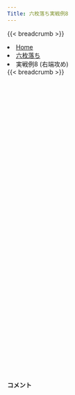 ```yaml
---
Title: 六枚落ち実戦例8
---
```

{{< breadcrumb >}}
  <li class="breadcrumb-item"><a href="/shogi-beginners/">Home</a></li>
  <li class="breadcrumb-item"><a href="/shogi-beginners/6mai/">六枚落ち</a></li>
  <li class="breadcrumb-item active" aria-current="page">実戦例8 (右端攻め)</li>
{{< breadcrumb >}}
<div class="row pt-3">
  <div class="col-lg-1"></div>
  <div class="col-sm" tabindex="-1">
    <script id="example-kif" type="kif">
手合割：六枚落ち
下手：下手
上手：上手
手数----指手---------消費時間--
*<ruby>右端<rt>みぎはし</rt></ruby><ruby>攻<rt>せ</rt></ruby>めの<ruby>勝<rt>か</rt></ruby>ち<ruby>方<rt>かた</rt></ruby>をおぼえましょう。
*<div class="text-center"><img class="img-fluid pt-3 w-50" src="/shogi-beginners/img/cat21.png"></div>
   1 ２二銀(31)
*<ruby>右端<rt>みぎはし</rt></ruby><ruby>攻<rt>せ</rt></ruby>めは<ruby>上手<rt>うわて</rt></ruby>の<ruby>変化球<rt>へんかきゅう</rt></ruby>が<ruby>多<rt>おお</rt></ruby>いので、<ruby>変化<rt>へんか</rt></ruby>の<ruby>少<rt>すく</rt></ruby>ない<ruby>指<rt>さ</rt></ruby>し<ruby>方<rt>かた</rt></ruby>を<ruby>紹介<rt>しょうかい</rt></ruby>します。
   2 ２六歩(27)
   3 ３二金(41)
   4 ２五歩(26)
*☖<ruby>２四<rt>にーよん</rt></ruby><ruby>歩<rt>ふ</rt></ruby>を<ruby>突<rt>つ</rt></ruby>かせないために、☗<ruby>２五<rt>にーごー</rt></ruby><ruby>歩<rt>ふ</rt></ruby>を<ruby>突<rt>つ</rt></ruby>いておく<ruby>指<rt>さ</rt></ruby>し<ruby>方<rt>かた</rt></ruby>もあります。
   5 ６二玉(51)
   6 １六歩(17)
   7 ７二銀(71)
   8 １五歩(16)
*ここまでくれば<ruby>端<rt>はし</rt></ruby><ruby>攻<rt>せ</rt></ruby>めは<ruby>成功<rt>せいこう</rt></ruby>します。
   9 ７四歩(73)
  10 ７六歩(77)
  11 ７三銀(72)
*<ruby>問題<rt>もんだい</rt></ruby>: <ruby>次<rt>つぎ</rt></ruby>の<ruby>手<rt>て</rt></ruby>を<ruby>考<rt>かんが</rt></ruby>えてみましょう。
*<div><img class="img-fluid" src="/shogi-beginners/img/cat2.png"></div>
  12 １七香(19)
*いつも<ruby>通<rt>とお</rt></ruby>り☗<ruby>１七<rt>いちなな</rt></ruby><ruby>香<rt>きょう</rt></ruby>が<ruby>正解<rt>せいかい</rt></ruby>です。もちろん☗<ruby>１六<rt>いちろく</rt></ruby><ruby>香<rt>きょう</rt></ruby>でもいいです。
  13 ６四銀(73)
  14 １八飛(28)
*<ruby>王<rt>おう</rt></ruby>が<ruby>２一<rt>にーいち</rt></ruby>や<ruby>１二<rt>いちにー</rt></ruby>にいるときは、☗<ruby>７六<rt>ななろく</rt></ruby><ruby>歩<rt>ふ</rt></ruby>〜☗<ruby>５六<rt>ごーろく</rt></ruby><ruby>歩<rt>ふ</rt></ruby>〜☗<ruby>５七角<rt>ごーななかく</rt></ruby>で<ruby>攻<rt>せ</rt></ruby>め<ruby>駒<rt>こま</rt></ruby>を<ruby>足<rt>た</rt></ruby>しましょう。
  15 ７二金(61)
  16 １四歩(15)
  17 同　歩(13)
  18 同　香(17)
  19 ３四歩(33)
  20 １二香成(14)
  21 ３三銀(22)
*<ruby>問題<rt>もんだい</rt></ruby>: <ruby>次<rt>つぎ</rt></ruby>の<ruby>手<rt>て</rt></ruby>を<ruby>考<rt>かんが</rt></ruby>えてみましょう。
*<div><img class="img-fluid" src="/shogi-beginners/img/cat2.png"></div>
  22 ２一成香(12)
*<ruby>飛車<rt>ひしゃ</rt></ruby>を<ruby>成<rt>な</rt></ruby>るために<ruby>重要<rt>じゅうよう</rt></ruby>な<ruby>手<rt>て</rt></ruby>です。
  23 ４四歩(43)
  24 １二飛成(18)
  25 ４二金(32)
  26 ３一成香(21)
  27 ７三玉(62)
  28 ３二成香(31)
*<ruby>金銀<rt>きんぎん</rt></ruby>のどちらかと<ruby>香車<rt>きょうしゃ</rt></ruby>が<ruby>交換<rt>こうかん</rt></ruby>できれば<ruby>勝利<rt>しょうり</rt></ruby>は<ruby>近<rt>ちか</rt></ruby>いです。
  29 １一歩打
  30 ２一龍(12)
  31 ７五歩(74)
  32 ４二成香(32)
  33 同　銀(33)
  34 ４一龍(21)
  35 ３三銀(42)
  36 ３二龍(41)
  37 ６五銀(64)
  38 ７五歩(76)
  39 ６四歩(63)
  40 ３三龍(32)
*<ruby>急<rt>いそ</rt></ruby>ぐ<ruby>必要<rt>ひつよう</rt></ruby>はないので、ゆっくり<ruby>重要<rt>じゅうよう</rt></ruby>な<ruby>駒<rt>こま</rt></ruby>を<ruby>取<rt>と</rt></ruby>っていきましょう。
  41 ６三金(72)
  42 ４二龍(33)
  43 ８四玉(73)
*<ruby>問題<rt>もんだい</rt></ruby>: <ruby>次<rt>つぎ</rt></ruby>の<ruby>手<rt>て</rt></ruby>を<ruby>考<rt>かんが</rt></ruby>えてみましょう。
*<div><img class="img-fluid" src="/shogi-beginners/img/cat2.png"></div>
  44 ８六金打
*<ruby>王<rt>おう</rt></ruby>の<ruby>逃<rt>に</rt></ruby>げ<ruby>道<rt>みち</rt></ruby>をふさぐ☗<ruby>８六金打<rt>はちろくきんうち</rt></ruby>がわかりやすいです。
  45 ９四歩(93)
  46 ８五銀打
  47 ９三玉(84)
  48 ７二龍(42)
  49 ５四金(63)
*<ruby>問題<rt>もんだい</rt></ruby>: <ruby>次<rt>つぎ</rt></ruby>の<ruby>手<rt>て</rt></ruby>を<ruby>考<rt>かんが</rt></ruby>えてみましょう。
*<div><img class="img-fluid" src="/shogi-beginners/img/cat2.png"></div>
  50 ７四歩(75)
*<ruby>急<rt>いそ</rt></ruby>ぐ<ruby>必要<rt>ひつよう</rt></ruby>はありません。
  51 ５五香打
  52 ７三歩成(74)
  53 ５七香成(55)
  54 ８三と(73)
  55 投了
*<a href="/shogi-beginners/6mai/">
*<ruby>復習<rt>ふくしゅう</rt></ruby>しよう！
*<div class="text-center"><img class="img-fluid pt-3 w-50" src="/shogi-beginners/img/cat0.png"></div></a>
まで54手で下手の勝ち
    </script>
    <svg id="example" xmlns="http://www.w3.org/2000/svg" viewBox="0,0,400,540"></svg>
  </div>
  <div class="col-sm">
    <h4 class="pt-3">コメント</h4>
    <div id="comment"></div>
  </div>
  <div class="col-lg-1"></div>
</div>
